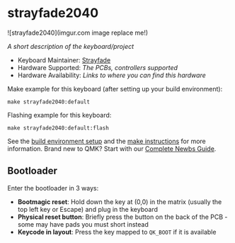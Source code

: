 # strayfade2040

![strayfade2040](imgur.com image replace me!)

*A short description of the keyboard/project*

* Keyboard Maintainer: [Strayfade](https://github.com/Strayfade)
* Hardware Supported: *The PCBs, controllers supported*
* Hardware Availability: *Links to where you can find this hardware*

Make example for this keyboard (after setting up your build environment):

    make strayfade2040:default

Flashing example for this keyboard:

    make strayfade2040:default:flash

See the [build environment setup](https://docs.qmk.fm/#/getting_started_build_tools) and the [make instructions](https://docs.qmk.fm/#/getting_started_make_guide) for more information. Brand new to QMK? Start with our [Complete Newbs Guide](https://docs.qmk.fm/#/newbs).

## Bootloader

Enter the bootloader in 3 ways:

* **Bootmagic reset**: Hold down the key at (0,0) in the matrix (usually the top left key or Escape) and plug in the keyboard
* **Physical reset button**: Briefly press the button on the back of the PCB - some may have pads you must short instead
* **Keycode in layout**: Press the key mapped to `QK_BOOT` if it is available
